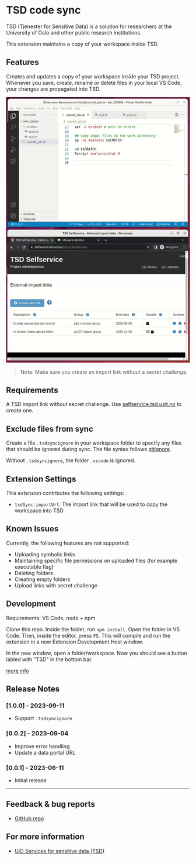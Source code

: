 # TSD code sync

TSD (Tjenester for Sensitive Data) is a solution for researchers at the University of Oslo and other public research institutions.

This extension maintains a copy of your workspace inside TSD.

## Features

Creates and updates a copy of your workspace inside your TSD project. Whenever you save, create, rename or delete files in your local VS Code, your changes are propagated into TSD.

![Enable sync to TSD](images/demo.gif?raw=true)

> Note: Make sure you create an import link _without_ a secret challenge.

## Requirements

A TSD import link without secret challenge. Use [selfservice.tsd.usit.no](https://selfservice.tsd.usit.no/project/import-links) to create one.

## Exclude files from sync

Create a file `.tsdsyncignore` in your workspace folder to specify any files that should be ignored during sync. The file syntax follows [gitignore](http://git-scm.com/docs/gitignore).

Without `.tsdsyncignore`, the folder `.vscode` is ignored.

## Extension Settings

This extension contributes the following settings:

- `tsdSync.importUrl`: The import link that will be used to copy the workspace into TSD

## Known Issues

Currently, the following features are not supported:

- Uploading symbolic links
- Maintaining specific file permissions on uploaded files (for example executable flag)
- Deleting folders
- Creating empty folders
- Upload links with secret challenge

## Development

Requirements: VS Code, node + npm

Clone this repo. Inside the folder, run `npm install`. Open the folder in VS Code. Then, inside the editor, press `F5`. This will compile and run the extension in a new Extension Development Host window.

In the new window, open a folder/workspace. Now you should see a button labled with "TSD" in the bottom bar.

[more info](https://code.visualstudio.com/api/get-started/your-first-extension)

## Release Notes

### [1.0.0] - 2023-09-11

- Support `.tsdsyncignore`

### [0.0.2] - 2023-09-04

- Improve error handling
- Update a data portal URL

### [0.0.1] - 2023-06-11

- Initial release

---

## Feedback & bug reports

- [GitHub repo](https://github.com/unioslo/vscode-tsd-sync)

## For more information

- [UiO Services for sensitive data (TSD)](https://www.uio.no/english/services/it/research/sensitive-data/)

